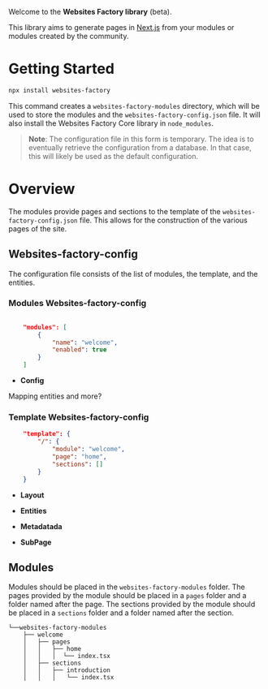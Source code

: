 
Welcome to the **Websites Factory library** (beta).

This library aims to generate pages in [Next.js](https://nextjs.org) from your modules or modules created by the community.

# Getting Started

```bash
npx install websites-factory
```

This command creates a `websites-factory-modules` directory, which will be used to store the modules and the `websites-factory-config.json` file. It will also install the Websites Factory Core library in `node_modules`.

> **Note**: The configuration file in this form is temporary. The idea is to eventually retrieve the configuration from a database. In that case, this will likely be used as the default configuration.

# Overview

The modules provide pages and sections to the template of the `websites-factory-config.json` file. This allows for the construction of the various pages of the site.

## Websites-factory-config

The configuration file consists of the list of modules, the template, and the entities.

### Modules Websites-factory-config

```json

    "modules": [
        {
            "name": "welcome",
            "enabled": true
        }
    ]
```
- **Config**

Mapping entities and more?

### Template Websites-factory-config

```json
    "template": {
        "/": {
            "module": "welcome",
            "page": "home",
            "sections": []
        }
    }

```

- **Layout**

- **Entities**

- **Metadatada**

- **SubPage**

## Modules

Modules should be placed in the `websites-factory-modules` folder.
The pages provided by the module should be placed in a `pages` folder and a folder named after the page.
The sections provided by the module should be placed in a `sections` folder and a folder named after the section.

```
└──websites-factory-modules
    ├── welcome
    │   ├── pages
    │   │   ├── home  
    │   │   │  └── index.tsx  
    │   ├── sections  
    │   │   ├── introduction
    │   │   │   └── index.tsx  
```

